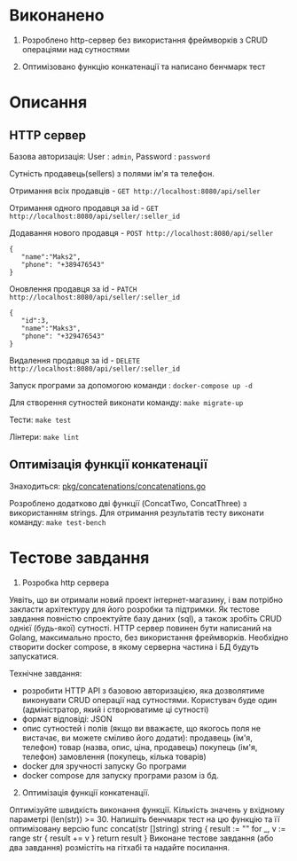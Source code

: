 # Виконанено

1. Розроблено http-сервер без використання фреймворків з CRUD операціями над сутностями 

2. Оптимізовано функцію конкатенації та написано бенчмарк тест

# Описання
## HTTP сервер

 Базова авторизація: User : `admin`, Password : `password`

 Сутність продавець(sellers) з полями ім'я та телефон.
 
 Отримання всіх продавців - `GET http://localhost:8080/api/seller`
 
 Отримання одного продавця за id - `GET http://localhost:8080/api/seller/:seller_id`
 
 Додавання нового продавця - `POST http://localhost:8080/api/seller`
```
{
   "name":"Maks2",
   "phone": "+389476543"
}
```
 
 Оновлення продавця за id - `PATCH http://localhost:8080/api/seller/:seller_id`
```
{
   "id":3,
   "name":"Maks3",
   "phone": "+329476543"
}
```
 
 Видалення продавця за id - `DELETE http://localhost:8080/api/seller/:seller_id`

 Запуск програми за допомогою команди : `docker-compose up -d`
 
 Для створення сутностей виконати команду: `make migrate-up`

 Тести: `make test`   

 Лінтери: `make lint`

## Оптимізація функції конкатенації

 Знаходиться: [pkg/concatenations/concatenations.go](https://github.com/LivanaKi/simple-rest/pkg/concatenations/concatenations.go) 

 Розроблено додатково дві функції (ConcatTwo, ConcatThree) з використанням strings. Для отримання результатів тесту виконати команду: `make test-bench`

# Тестове завдання

1. Розробка http сервера

Уявіть, що ви отримали новий проект інтернет-магазину, і вам потрібно закласти архітектуру для його розробки та підтримки. Як тестове завдання повністю спроектуйте базу даних (sql), а також зробіть CRUD однієї (будь-якої) сутності. 
HTTP сервер повинен бути написаний на Golang, максимально просто, без використання фреймворків. 
Необхідно створити docker compose, в якому серверна частина і БД будуть запускатися. 

Технічне завдання:
- розробити HTTP API з базовою авторизацією, яка дозволятиме виконувати CRUD операції над сутностями. Користувач буде один (адміністратор,
який і створюватиме ці сутності)
- формат відповіді: JSON
- опис сутностей і полів (якщо ви вважаєте, що якогось поля не вистачає, ви можете сміливо його додати):
   продавець (ім'я, телефон)
   товар (назва, опис, ціна, продавець)
   покупець (ім'я, телефон)
   замовлення (покупець, кілька товарів)
- docker для зручності запуску Go програми
- docker compose для запуску програми разом із бд.

2. Оптимізація функції конкатенації.

Оптимізуйте швидкість виконання функції. Кількість значень у вхідному параметрі (len(str)) >= 30.
Напишіть бенчмарк тест на цю функцію та її оптимізовану версію
func concat(str []string) string  {
    result := ""
    for _, v := range str {
        result += v
    }
    return result
}
Виконане тестове завдання (або два завдання) розмістіть на гітхабі та надайте посилання. 
